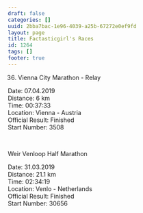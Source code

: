 ```yaml
---
draft: false
categories: []
uuid: 2bba7bac-1e96-4039-a25b-67272e0ef9fd
layout: page
title: Factasticgirl's Races
id: 1264
tags: []
footer: true
---
```


36. Vienna City Marathon - Relay&nbsp;

Date: 07.04.2019  
Distance: 6 km  
Time: 00:37:33  
Location: Vienna - Austria  
Official Result: Finished  
Start Number: 3508

&nbsp;

Weir Venloop Half Marathon

Date: 31.03.2019  
Distance: 21.1 km  
Time: 02:34:19  
Location: Venlo - Netherlands  
Official Result: Finished  
Start Number: 30656


